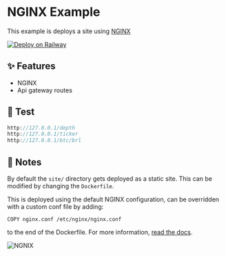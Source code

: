 # NGINX Example

This example is deploys a site using [NGINX](https://www.nginx.com/)

[![Deploy on Railway](https://railway.app/button.svg)](https://railway.app/new/template/o3MbZe)


## ✨ Features

- NGINX
- Api gateway routes

## 🚧 Test
```cs
http://127.0.0.1/depth
http://127.0.0.1/ticker
http://127.0.0.1/btc/brl
```

## 📝 Notes

By default the `site/` directory gets deployed as a static site. This can be modified by changing the `Dockerfile`.

This is deployed using the default NGINX configuration, can be overridden with a custom conf file by adding:

```
COPY nginx.conf /etc/nginx/nginx.conf
```

to the end of the Dockerfile. For more information, [read the docs](https://hub.docker.com/_/nginx).

![NGNIX](https://www.nginx.com/wp-content/uploads/2018/08/API-gateway-gRPC-sample-topology.png)
